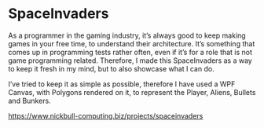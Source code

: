 # SpaceInvaders

As a programmer in the gaming industry, it’s always good to keep making games in your free time, to understand their architecture. It’s something that comes up in programming tests rather often, even if it’s for a role that is not game programming related. Therefore, I made this SpaceInvaders as a way to keep it fresh in my mind, but to also showcase what I can do. 

I’ve tried to keep it as simple as possible, therefore I have used a WPF Canvas, with Polygons rendered on it, to represent the Player, Aliens, Bullets and Bunkers. 

https://www.nickbull-computing.biz/projects/spaceinvaders
